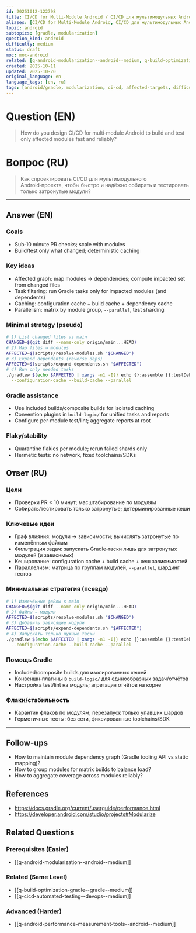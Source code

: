 ```yaml
---
id: 20251012-122798
title: CI/CD for Multi‑Module Android / CI/CD для мультимодульных Android‑проектов
aliases: [CI/CD for Multi-Module Android, CI/CD для мультимодульных Android‑проектов]
topic: android
subtopics: [gradle, modularization]
question_kind: android
difficulty: medium
status: draft
moc: moc-android
related: [q-android-modularization--android--medium, q-build-optimization-gradle--gradle--medium, q-cicd-automated-testing--devops--medium]
created: 2025-10-11
updated: 2025-10-20
original_language: en
language_tags: [en, ru]
tags: [android/gradle, modularization, ci-cd, affected-targets, difficulty/medium]
---
```

# Question (EN)
> How do you design CI/CD for multi‑module Android to build and test only affected modules fast and reliably?

# Вопрос (RU)
> Как спроектировать CI/CD для мультимодульного Android‑проекта, чтобы быстро и надёжно собирать и тестировать только затронутые модули?

---

## Answer (EN)

### Goals
- Sub‑10 minute PR checks; scale with modules
- Build/test only what changed; deterministic caching

### Key ideas
- Affected graph: map modules → dependencies; compute impacted set from changed files
- Task filtering: run Gradle tasks only for impacted modules (and dependents)
- Caching: configuration cache + build cache + dependency cache
- Parallelism: matrix by module group, `--parallel`, test sharding

### Minimal strategy (pseudo)
```bash
# 1) List changed files vs main
CHANGED=$(git diff --name-only origin/main...HEAD)
# 2) Map files → modules
AFFECTED=$(scripts/resolve-modules.sh "$CHANGED")
# 3) Expand dependents (reverse deps)
AFFECTED=$(scripts/expand-dependents.sh "$AFFECTED")
# 4) Run only needed tasks
./gradlew $(echo $AFFECTED | xargs -n1 -I{} echo {}:assemble {}:testDebugUnitTest) \
  --configuration-cache --build-cache --parallel
```

### Gradle assistance
- Use included builds/composite builds for isolated caching
- Convention plugins in `build-logic/` for unified tasks and reports
- Configure per‑module test/lint; aggregate reports at root

### Flaky/stability
- Quarantine flakies per module; rerun failed shards only
- Hermetic tests: no network, fixed toolchains/SDKs

## Ответ (RU)

### Цели
- Проверки PR < 10 минут; масштабирование по модулям
- Собирать/тестировать только затронутые; детерминированные кеши

### Ключевые идеи
- Граф влияния: модули → зависимости; вычислять затронутые по изменённым файлам
- Фильтрация задач: запускать Gradle‑таски лишь для затронутых модулей (и зависимых)
- Кеширование: configuration cache + build cache + кеш зависимостей
- Параллелизм: матрица по группам модулей, `--parallel`, шардинг тестов

### Минимальная стратегия (псевдо)
```bash
# 1) Изменённые файлы к main
CHANGED=$(git diff --name-only origin/main...HEAD)
# 2) Файлы → модули
AFFECTED=$(scripts/resolve-modules.sh "$CHANGED")
# 3) Добавить зависящие модули
AFFECTED=$(scripts/expand-dependents.sh "$AFFECTED")
# 4) Запускать только нужные таски
./gradlew $(echo $AFFECTED | xargs -n1 -I{} echo {}:assemble {}:testDebugUnitTest) \
  --configuration-cache --build-cache --parallel
```

### Помощь Gradle
- Included/composite builds для изолированных кешей
- Конвеншн‑плагины в `build-logic/` для единообразных задач/отчётов
- Настройка test/lint на модуль; агрегация отчётов на корне

### Флаки/стабильность
- Карантин флаков по модулям; перезапуск только упавших шардов
- Герметичные тесты: без сети, фиксированные toolchains/SDK

---

## Follow-ups
- How to maintain module dependency graph (Gradle tooling API vs static mapping)?
- How to group modules for matrix builds to balance load?
- How to aggregate coverage across modules reliably?

## References
- https://docs.gradle.org/current/userguide/performance.html
- https://developer.android.com/studio/projects#Modularize

## Related Questions

### Prerequisites (Easier)
- [[q-android-modularization--android--medium]]

### Related (Same Level)
- [[q-build-optimization-gradle--gradle--medium]]
- [[q-cicd-automated-testing--devops--medium]]

### Advanced (Harder)
- [[q-android-performance-measurement-tools--android--medium]]
